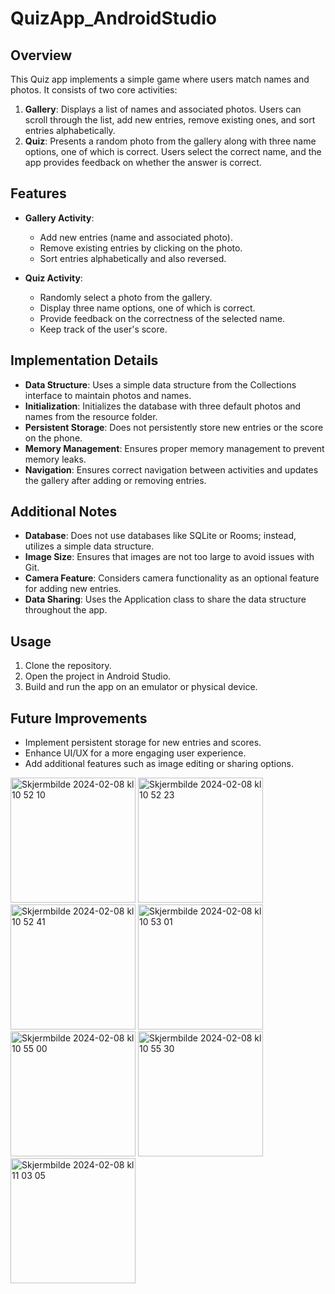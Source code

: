# QuizApp_AndroidStudio

## Overview
This Quiz app implements a simple game where users match names and photos. It consists of two core activities:

1. **Gallery**: Displays a list of names and associated photos. Users can scroll through the list, add new entries, remove existing ones, and sort entries alphabetically.
2. **Quiz**: Presents a random photo from the gallery along with three name options, one of which is correct. Users select the correct name, and the app provides feedback on whether the answer is correct.

## Features
- **Gallery Activity**: 
  - Add new entries (name and associated photo).
  - Remove existing entries by clicking on the photo.
  - Sort entries alphabetically and also reversed.
  
- **Quiz Activity**:
  - Randomly select a photo from the gallery.
  - Display three name options, one of which is correct.
  - Provide feedback on the correctness of the selected name.
  - Keep track of the user's score.

## Implementation Details
- **Data Structure**: Uses a simple data structure from the Collections interface to maintain photos and names.
- **Initialization**: Initializes the database with three default photos and names from the resource folder.
- **Persistent Storage**: Does not persistently store new entries or the score on the phone.
- **Memory Management**: Ensures proper memory management to prevent memory leaks.
- **Navigation**: Ensures correct navigation between activities and updates the gallery after adding or removing entries.

## Additional Notes
- **Database**: Does not use databases like SQLite or Rooms; instead, utilizes a simple data structure.
- **Image Size**: Ensures that images are not too large to avoid issues with Git.
- **Camera Feature**: Considers camera functionality as an optional feature for adding new entries.
- **Data Sharing**: Uses the Application class to share the data structure throughout the app.

## Usage
1. Clone the repository.
2. Open the project in Android Studio.
3. Build and run the app on an emulator or physical device.

## Future Improvements
- Implement persistent storage for new entries and scores.
- Enhance UI/UX for a more engaging user experience.
- Add additional features such as image editing or sharing options.
<img width="200" alt="Skjermbilde 2024-02-08 kl  10 52 10" src="https://github.com/600883/QuizApp_AndroidStudio/assets/89355523/d8695d1d-ad40-4472-a84d-ac694b06e720">
<img width="200" alt="Skjermbilde 2024-02-08 kl  10 52 23" src="https://github.com/600883/QuizApp_AndroidStudio/assets/89355523/cd85e332-96a6-433b-bc38-96731862ffc3">
<img width="200" alt="Skjermbilde 2024-02-08 kl  10 52 41" src="https://github.com/600883/QuizApp_AndroidStudio/assets/89355523/1c5721dc-e800-4f3c-980c-fac9a76dcbff">
<img width="200" alt="Skjermbilde 2024-02-08 kl  10 53 01" src="https://github.com/600883/QuizApp_AndroidStudio/assets/89355523/2f0f5f0c-60ed-4db2-b1e0-56fe3f10fca7">
<img width="200" alt="Skjermbilde 2024-02-08 kl  10 55 00" src="https://github.com/600883/QuizApp_AndroidStudio/assets/89355523/6936fb81-72eb-4974-aa5d-494596a6ea8d">
<img width="200" alt="Skjermbilde 2024-02-08 kl  10 55 30" src="https://github.com/600883/QuizApp_AndroidStudio/assets/89355523/f4d73733-b009-4c1e-b7b1-f5d4206ff171">
<img width="200" alt="Skjermbilde 2024-02-08 kl  11 03 05" src="https://github.com/600883/QuizApp_AndroidStudio/assets/89355523/0625eeed-391c-434a-a632-51ffd88fb603">







